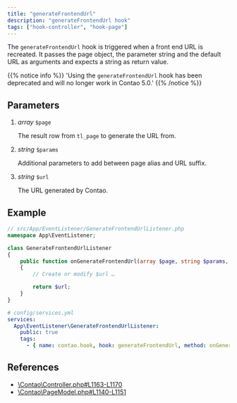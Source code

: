 ```yaml
---
title: "generateFrontendUrl"
description: "generateFrontendUrl hook"
tags: ["hook-controller", "hook-page"]
---
```


The `generateFrontendUrl` hook is triggered when a front end URL is recreated. 
It passes the page object, the parameter string and the default URL as arguments 
and expects a string as return value.

{{% notice info %}}
'Using the `generateFrontendUrl` hook has been deprecated and will no longer work in Contao 5.0.'
{{% /notice %}}


## Parameters

1. *array* `$page`

    The result row from `tl_page` to generate the URL from.

2. *string* `$params`

    Additional parameters to add between page alias and URL suffix.

3. *string* `$url`

    The URL generated by Contao.


## Example

```php
// src/App/EventListener/GenerateFrontendUrlListener.php
namespace App\EventListener;

class GenerateFrontendUrlListener
{
    public function onGenerateFrontendUrl(array $page, string $params, string $url): string
    {
        // Create or modify $url …

        return $url;
    }
}
```

```yml
# config/services.yml
services:
  App\EventListener\GenerateFrontendUrlListener:
    public: true
    tags:
      - { name: contao.hook, hook: generateFrontendUrl, method: onGenerateFrontendUrl }
```


## References

* [\Contao\Controller.php#L1163-L1170](https://github.com/contao/contao/blob/4.7.6/core-bundle/src/Resources/contao/library/Contao/Controller.php#L1163-L1170)
* [\Contao\PageModel.php#L1140-L1151](https://github.com/contao/contao/blob/4.7.6/core-bundle/src/Resources/contao/models/PageModel.php#L1140-L1151)
